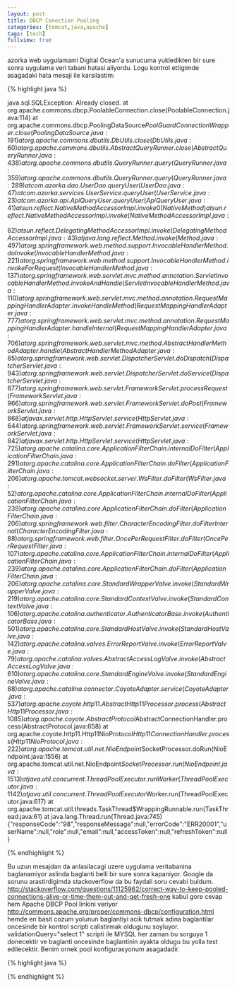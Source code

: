 ```yaml
---
layout: post
title: DBCP Conection Pooling
categories: [tomcat,java,apache]
tags: [tech]
fullview: true
---
```


azorka web uygulamami Digital Ocean'a sunucuma yukledikten bir sure sonra uygulama veri tabani hatasi aliyordu. Logu kontrol ettigimde asagadaki hata mesaji ile karsilastim:

{% highlight java %}

java.sql.SQLException: Already closed.
at org.apache.commons.dbcp.PoolableConnection.close(PoolableConnection.java:114)
at org.apache.commons.dbcp.PoolingDataSource$PoolGuardConnectionWrapper.close(PoolingDataSource.java:191)
at org.apache.commons.dbutils.DbUtils.close(DbUtils.java:60)
at org.apache.commons.dbutils.AbstractQueryRunner.close(AbstractQueryRunner.java:438)
at org.apache.commons.dbutils.QueryRunner.query(QueryRunner.java:359)
at org.apache.commons.dbutils.QueryRunner.query(QueryRunner.java:289)
at com.azorka.dao.UserDao.queryUser(UserDao.java:47)
at com.azorka.services.UserService.queryUser(UserService.java:23)
at com.azorka.api.ApiQueryUser.queryUser(ApiQueryUser.java:41)
at sun.reflect.NativeMethodAccessorImpl.invoke0(Native Method)
at sun.reflect.NativeMethodAccessorImpl.invoke(NativeMethodAccessorImpl.java:62)
at sun.reflect.DelegatingMethodAccessorImpl.invoke(DelegatingMethodAccessorImpl.java:43)
at java.lang.reflect.Method.invoke(Method.java:497)
at org.springframework.web.method.support.InvocableHandlerMethod.doInvoke(InvocableHandlerMethod.java:221)
at org.springframework.web.method.support.InvocableHandlerMethod.invokeForRequest(InvocableHandlerMethod.java:137)
at org.springframework.web.servlet.mvc.method.annotation.ServletInvocableHandlerMethod.invokeAndHandle(ServletInvocableHandlerMethod.java:110)
at org.springframework.web.servlet.mvc.method.annotation.RequestMappingHandlerAdapter.invokeHandleMethod(RequestMappingHandlerAdapter.java:777)
at org.springframework.web.servlet.mvc.method.annotation.RequestMappingHandlerAdapter.handleInternal(RequestMappingHandlerAdapter.java:706)
at org.springframework.web.servlet.mvc.method.AbstractHandlerMethodAdapter.handle(AbstractHandlerMethodAdapter.java:85)
at org.springframework.web.servlet.DispatcherServlet.doDispatch(DispatcherServlet.java:943)
at org.springframework.web.servlet.DispatcherServlet.doService(DispatcherServlet.java:877)
at org.springframework.web.servlet.FrameworkServlet.processRequest(FrameworkServlet.java:966)
at org.springframework.web.servlet.FrameworkServlet.doPost(FrameworkServlet.java:868)
at javax.servlet.http.HttpServlet.service(HttpServlet.java:644)
at org.springframework.web.servlet.FrameworkServlet.service(FrameworkServlet.java:842)
at javax.servlet.http.HttpServlet.service(HttpServlet.java:725)
at org.apache.catalina.core.ApplicationFilterChain.internalDoFilter(ApplicationFilterChain.java:291)
at org.apache.catalina.core.ApplicationFilterChain.doFilter(ApplicationFilterChain.java:206)
at org.apache.tomcat.websocket.server.WsFilter.doFilter(WsFilter.java:52)
at org.apache.catalina.core.ApplicationFilterChain.internalDoFilter(ApplicationFilterChain.java:239)
at org.apache.catalina.core.ApplicationFilterChain.doFilter(ApplicationFilterChain.java:206)
at org.springframework.web.filter.CharacterEncodingFilter.doFilterInternal(CharacterEncodingFilter.java:88)
at org.springframework.web.filter.OncePerRequestFilter.doFilter(OncePerRequestFilter.java:107)
at org.apache.catalina.core.ApplicationFilterChain.internalDoFilter(ApplicationFilterChain.java:239)
at org.apache.catalina.core.ApplicationFilterChain.doFilter(ApplicationFilterChain.java:206)
at org.apache.catalina.core.StandardWrapperValve.invoke(StandardWrapperValve.java:219)
at org.apache.catalina.core.StandardContextValve.invoke(StandardContextValve.java:106)
at org.apache.catalina.authenticator.AuthenticatorBase.invoke(AuthenticatorBase.java:501)
at org.apache.catalina.core.StandardHostValve.invoke(StandardHostValve.java:142)
at org.apache.catalina.valves.ErrorReportValve.invoke(ErrorReportValve.java:79)
at org.apache.catalina.valves.AbstractAccessLogValve.invoke(AbstractAccessLogValve.java:610)
at org.apache.catalina.core.StandardEngineValve.invoke(StandardEngineValve.java:88)
at org.apache.catalina.connector.CoyoteAdapter.service(CoyoteAdapter.java:537)
at org.apache.coyote.http11.AbstractHttp11Processor.process(AbstractHttp11Processor.java:1085)
at org.apache.coyote.AbstractProtocol$AbstractConnectionHandler.process(AbstractProtocol.java:658)
at org.apache.coyote.http11.Http11NioProtocol$Http11ConnectionHandler.process(Http11NioProtocol.java:222)
at org.apache.tomcat.util.net.NioEndpoint$SocketProcessor.doRun(NioEndpoint.java:1556)
at org.apache.tomcat.util.net.NioEndpoint$SocketProcessor.run(NioEndpoint.java:1513)
at java.util.concurrent.ThreadPoolExecutor.runWorker(ThreadPoolExecutor.java:1142)
at java.util.concurrent.ThreadPoolExecutor$Worker.run(ThreadPoolExecutor.java:617)
at org.apache.tomcat.util.threads.TaskThread$WrappingRunnable.run(TaskThread.java:61)
at java.lang.Thread.run(Thread.java:745)
{"responseCode":"98","responseMessage":null,"errorCode":"ERR20001","userName":null,"role":null,"email":null,"accessToken":null,"refreshToken":null}

{% endhighlight %}

Bu uzun mesajdan da anlasilacagi uzere uygulama veritabanina baglanamiyor aslinda baglanti belli bir sure sonra kapaniyor. Google da sorunu arastirdigimda stackoverflow da bu faydali soru cevabi buldum. http://stackoverflow.com/questions/11125962/correct-way-to-keep-pooled-connections-alive-or-time-them-out-and-get-fresh-one  kabul gore cevap hem Apache DBCP Pool linkini veriyor http://commons.apache.org/proper/commons-dbcp/configuration.html hemde en basit cozum yolunun baglantiyi acik tutmak adina baglantilar oncesinde bir kontrol scripti calistirmak oldugunu soyluyor. validationQuery="select 1" scripti ile MYSQL her zaman bu sorguya 1 donecektir ve baglanti oncesinde baglantinin ayakta oldugu bu yolla test edilecektir. Benim ornek pool konfigurasyonum asagadadir. 

{% highlight java %}

<bean id="dataSource" class="org.apache.commons.dbcp.BasicDataSource">
		<property name="driverClassName" value="${jdbc.driverClassName}" />
		<property name="url" value="${jdbc.url}" />
		<property name="username" value="${jdbc.userName}" />
		<property name="password" value="${jdbc.password}" />
		<property name="initialSize" value="5" />
		<property name="maxActive" value="10" />
		<property name="testWhileIdle" value="true" />
		<property name="validationQuery" value="SELECT 1" />
</bean>
{% endhighlight %}